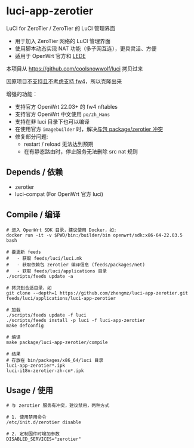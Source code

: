 # luci-app-zerotier

LuCI for ZeroTier / ZeroTier 的 LuCI 管理界面

- 用于加入 ZeroTier 网络的 LuCI 管理界面
- 使用脚本动态实现 NAT 功能（多子网互连），更具灵活、方便
- 适用于 OpenWrt 官方和 [LEDE](https://github.com/coolsnowwolf/lede)

本项目从 <https://github.com/coolsnowwolf/luci> 拷贝过来

因原项目[不支持且不考虑支持 fw4](https://github.com/coolsnowwolf/luci/pull/230)，所以克隆出来

增强的功能：

- 支持官方 OpenWrt 22.03+ 的 fw4 nftables
- 支持官方 OpenWrt 中文使用 `po/zh_Hans`
- 支持在非 luci 目录下也可以编译
- 在使用官方 `imagebuilder` 时，解决[与包 package/zerotier 冲突](https://github.com/coolsnowwolf/luci/pull/172)
- 修复部分问题:
  - restart / reload 无法达到预期
  - 在有静态路由时，停止服务无法删除 src nat 规则

## Depends / 依赖

- zerotier
- luci-compat (For OpenWrt 官方 luci)

## Compile / 编译

```shell
# 进入 OpenWrt SDK 目录，建议使用 Docker，如:
docker run -it -v $PWD/bin:/builder/bin openwrt/sdk:x86-64-22.03.5 bash

# 要更新 feeds
#   - 获取 feeds/luci/luci.mk
#   - 获取依赖包 zerotier 编译信息 (feeds/packages/net)
#   - 获取 feeds/luci/applications 目录
./scripts/feeds update -a

# 拷贝到合适目录，如
git clone --depth=1 https://github.com/zhengmz/luci-app-zerotier.git feeds/luci/applications/luci-app-zerotier

# 加载
./scripts/feeds update -f luci
./scripts/feeds install -p luci -f luci-app-zerotier
make defconfig

# 编译
make package/luci-app-zerotier/compile

# 结果
# 存放在 bin/packages/x86_64/luci 目录
luci-app-zerotier*.ipk
luci-i18n-zerotier-zh-cn*.ipk
```

## Usage / 使用

```shell
# 与 zerotier 服务有冲突，建议禁用，两种方式

# 1. 使用禁用命令
/etc/init.d/zerotier disable

# 2. 定制固件时增加参数
DISABLED_SERVICES="zerotier"
```

